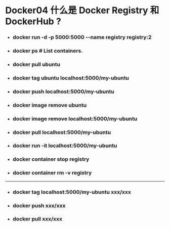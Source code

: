 Docker04 什么是 Docker Registry 和 DockerHub ?
=====
* ### docker run -d -p 5000:5000 --name registry registry:2
* ### docker ps # List containers.
* ### docker pull ubuntu
* ### docker tag ubuntu localhost:5000/my-ubuntu
* ### docker push localhost:5000/my-ubuntu
* ### docker image remove ubuntu
* ### docker image remove localhost:5000/my-ubuntu
* ### docker pull localhost:5000/my-ubuntu
* ### docker run -it localhost:5000/my-ubuntu
* ### docker container stop registry
* ### docker container rm -v registry
***
* ### docker tag localhost:5000/my-ubuntu xxx/xxx
* ### docker push xxx/xxx
* ### docker pull xxx/xxx
<br />
